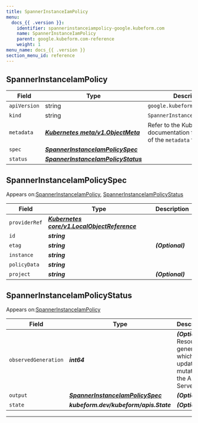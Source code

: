 ```yaml
---
title: SpannerInstanceIamPolicy
menu:
  docs_{{ .version }}:
    identifier: spannerinstanceiampolicy-google.kubeform.com
    name: SpannerInstanceIamPolicy
    parent: google.kubeform.com-reference
    weight: 1
menu_name: docs_{{ .version }}
section_menu_id: reference
---
```


## SpannerInstanceIamPolicy
| Field | Type | Description |
| ------ | ----- | ----------- |
| `apiVersion` | string | `google.kubeform.com/v1alpha1` |
|    `kind` | string | `SpannerInstanceIamPolicy` |
| `metadata` | ***[Kubernetes meta/v1.ObjectMeta](https://kubernetes.io/docs/reference/generated/kubernetes-api/v1.13/#objectmeta-v1-meta)***|Refer to the Kubernetes API documentation for the fields of the `metadata` field.|
| `spec` | ***[SpannerInstanceIamPolicySpec](#SpannerInstanceIamPolicySpec)***||
| `status` | ***[SpannerInstanceIamPolicyStatus](#SpannerInstanceIamPolicyStatus)***||
## SpannerInstanceIamPolicySpec

Appears on:[SpannerInstanceIamPolicy](#SpannerInstanceIamPolicy), [SpannerInstanceIamPolicyStatus](#SpannerInstanceIamPolicyStatus)

| Field | Type | Description |
| ------ | ----- | ----------- |
| `providerRef` | ***[Kubernetes core/v1.LocalObjectReference](https://kubernetes.io/docs/reference/generated/kubernetes-api/v1.13/#localobjectreference-v1-core)***||
| `id` | ***string***||
| `etag` | ***string***| ***(Optional)*** |
| `instance` | ***string***||
| `policyData` | ***string***||
| `project` | ***string***| ***(Optional)*** |
## SpannerInstanceIamPolicyStatus

Appears on:[SpannerInstanceIamPolicy](#SpannerInstanceIamPolicy)

| Field | Type | Description |
| ------ | ----- | ----------- |
| `observedGeneration` | ***int64***| ***(Optional)*** Resource generation, which is updated on mutation by the API Server.|
| `output` | ***[SpannerInstanceIamPolicySpec](#SpannerInstanceIamPolicySpec)***| ***(Optional)*** |
| `state` | ***kubeform.dev/kubeform/apis.State***| ***(Optional)*** |
---
